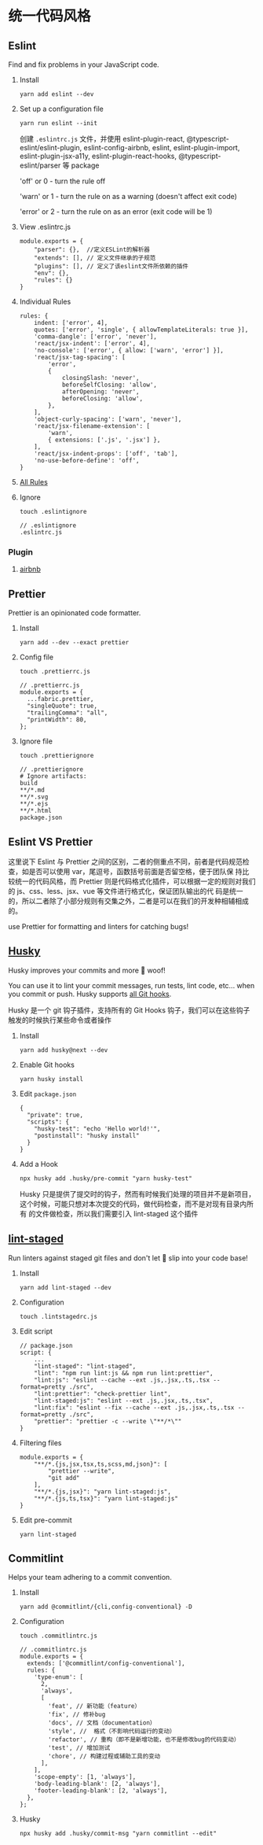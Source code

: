 # 统一代码风格

## Eslint
Find and fix problems in your JavaScript code.

1. Install
    ```
    yarn add eslint --dev
    ```

2. Set up a configuration file
    ```
    yarn run eslint --init 
    ```
   创建 ` .eslintrc.js ` 文件，并使用 eslint-plugin-react, @typescript-eslint/eslint-plugin, eslint-config-airbnb, eslint,
   eslint-plugin-import, eslint-plugin-jsx-a11y, eslint-plugin-react-hooks, @typescript-eslint/parser 等 package

   'off' or 0 - turn the rule off
   
   'warn' or 1 - turn the rule on as a warning (doesn't affect exit code)
   
   'error' or 2 - turn the rule on as an error (exit code will be 1)

3. View .eslintrc.js
    ```
    module.exports = {
        "parser": {},  //定义ESLint的解析器
        "extends": [], // 定义文件继承的子规范
        "plugins": [], // 定义了该eslint文件所依赖的插件
        "env": {},
        "rules": {}
    }
    ``` 

4. Individual Rules
    ```
    rules: {
        indent: ['error', 4],
        quotes: ['error', 'single', { allowTemplateLiterals: true }],
        'comma-dangle': ['error', 'never'],
        'react/jsx-indent': ['error', 4],
        'no-console': ['error', { allow: ['warn', 'error'] }],
        'react/jsx-tag-spacing': [
            'error',
            {
                closingSlash: 'never',
                beforeSelfClosing: 'allow',
                afterOpening: 'never',
                beforeClosing: 'allow',
            },
        ],
        'object-curly-spacing': ['warn', 'never'],
        'react/jsx-filename-extension': [
            'warn',
            { extensions: ['.js', '.jsx'] },
        ],
        'react/jsx-indent-props': ['off', 'tab'],
        'no-use-before-define': 'off',
    }
    ```

5. [All Rules](https://eslint.org/docs/rules/)

6. Ignore
    ```
    touch .eslintignore
   
    // .eslintignore
    .eslintrc.js
    ```

### Plugin
1. [airbnb](https://github.com/airbnb/javascript#whitespace--spaces)

## Prettier
Prettier is an opinionated code formatter.

1. Install
    ```
    yarn add --dev --exact prettier
    ```

2. Config file
    ```
    touch .prettierrc.js
   
    // .prettierrc.js
    module.exports = {
      ...fabric.prettier,
      "singleQuote": true,
      "trailingComma": "all",
      "printWidth": 80,
    };
    ```

3. Ignore file
    ```
    touch .prettierignore

    // .prettierignore
    # Ignore artifacts:
    build
    **/*.md
    **/*.svg
    **/*.ejs
    **/*.html
    package.json
    ```

## Eslint VS Prettier
这里说下 Eslint 与 Prettier 之间的区别，二者的侧重点不同，前者是代码规范检查，如是否可以使用 var，尾逗号，函数括号前面是否留空格，便于团队保
持比较统一的代码风格，而 Prettier 则是代码格式化插件，可以根据一定的规则对我们的 js、css、less、jsx、vue 等文件进行格式化，保证团队输出的代
码是统一的，所以二者除了小部分规则有交集之外，二者是可以在我们的开发种相辅相成的。

use Prettier for formatting and linters for catching bugs!

## [Husky](https://github.com/typicode/husky)
Husky improves your commits and more 🐶 woof!

You can use it to lint your commit messages, run tests, lint code, etc... when you commit or push. Husky supports
[all Git hooks](https://git-scm.com/docs/githooks).

Husky 是一个 git 钩子插件，支持所有的 Git Hooks 钩子，我们可以在这些钩子触发的时候执行某些命令或者操作

1. Install
    ```
    yarn add husky@next --dev
    ```

2. Enable Git hooks
    ```
    yarn husky install
    ```
3. Edit ` package.json `
    ```
    {
      "private": true,
      "scripts": {
        "husky-test": "echo 'Hello world!'",
        "postinstall": "husky install"
      }
    }
    ```
4. Add a Hook
    ```
    npx husky add .husky/pre-commit "yarn husky-test"
    ```

   Husky 只是提供了提交时的钩子，然而有时候我们处理的项目并不是新项目，这个时候，可能只想对本次提交的代码，做代码检查，而不是对现有目录内所有
   的文件做检查，所以我们需要引入 lint-staged 这个插件

## [lint-staged](https://github.com/okonet/lint-staged#readme)
Run linters against staged git files and don't let 💩 slip into your code base!

1. Install
    ```
    yarn add lint-staged --dev
    ```

2. Configuration
    ```
    touch .lintstagedrc.js
    ```

3. Edit script
    ```
    // package.json
    script: {
        ...
        "lint-staged": "lint-staged",
        "lint": "npm run lint:js && npm run lint:prettier",
        "lint:js": "eslint --cache --ext .js,.jsx,.ts,.tsx --format=pretty ./src",
        "lint:prettier": "check-prettier lint",
        "lint-staged:js": "eslint --ext .js,.jsx,.ts,.tsx",
        "lint:fix": "eslint --fix --cache --ext .js,.jsx,.ts,.tsx --format=pretty ./src",
        "prettier": "prettier -c --write \"**/*\""
    }
    ```

4. Filtering files
    ```
    module.exports = {
        "**/*.{js,jsx,tsx,ts,scss,md,json}": [
            "prettier --write",
            "git add"
        ],
        "**/*.{js,jsx}": "yarn lint-staged:js",
        "**/*.{js,ts,tsx}": "yarn lint-staged:js"
    }
    ```

5. Edit pre-commit
    ```
    yarn lint-staged
    ```

## Commitlint
Helps your team adhering to a commit convention.

1. Install
   ```
   yarn add @commitlint/{cli,config-conventional} -D 
   ```

2. Configuration
   ```
   touch .commitlintrc.js

   // .commitlintrc.js
   module.exports = {
     extends: ['@commitlint/config-conventional'],
     rules: {
       'type-enum': [
         2,
         'always',
         [
           'feat', // 新功能（feature）
           'fix', // 修补bug
           'docs', // 文档（documentation）
           'style', //  格式（不影响代码运行的变动）
           'refactor', // 重构（即不是新增功能，也不是修改bug的代码变动）
           'test', // 增加测试
           'chore', // 构建过程或辅助工具的变动
         ],
       ],
       'scope-empty': [1, 'always'],
       'body-leading-blank': [2, 'always'],
       'footer-leading-blank': [2, 'always'],
     },
   };
   ```

3. Husky
   ```
   npx husky add .husky/commit-msg "yarn commitlint --edit"
   ```
